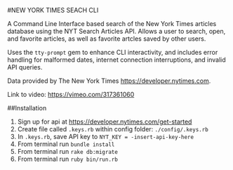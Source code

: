 #NEW YORK TIMES SEACH CLI

A Command Line Interface based search of the New York Times articles 
database using the NYT Search Articles API. Allows a user to search,
open, and favorite articles, as well as favorite artcles saved
by other users.

Uses the `tty-prompt` gem to enhance CLI interactivity, and includes
error handling for malformed dates, internet connection interruptions,
and invalid API queries.

Data provided by The New York Times https://developer.nytimes.com.

Link to video: https://vimeo.com/317361060

##Installation
1) Sign up for api at https://developer.nytimes.com/get-started
2) Create file called `.keys.rb` within config folder: `./config/.keys.rb`
3) In `.keys.rb`, save API key to `NYT_KEY = -insert-api-key-here`
4) From terminal run `bundle install`
5) From terminal run `rake db:migrate`
6) From terminal run `ruby bin/run.rb`
